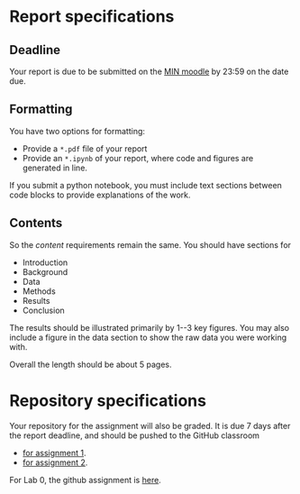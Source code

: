 # Report specifications

## Deadline

Your report is due to be submitted on the [MIN moodle](https://lernen.min.uni-hamburg.de/course/view.php?id=3675) by 23:59 on the date due.

## Formatting

You have two options for formatting:

- Provide a `*.pdf` file of your report
- Provide an `*.ipynb` of your report, where code and figures are generated in line.

If you submit a python notebook, you must include text sections between code blocks to provide explanations of the work.

## Contents

So the *content* requirements remain the same.  You should have sections for

- Introduction
- Background
- Data
- Methods
- Results
- Conclusion

The results should be illustrated primarily by 1--3 key figures.  You may also include a figure in the data section to show the raw data you were working with.

Overall the length should be about 5 pages.

# Repository specifications

Your repository for the assignment will also be graded. It is due 7 days after the report deadline, and should be pushed to the GitHub classroom 
- [for assignment 1](https://classroom.github.com/a/vQe5xdL1).
- [for assignment 2](https://classroom.github.com/a/qA71rAyL).


For Lab 0, the github assignment is [here](https://classroom.github.com/a/KTXT6t0e).